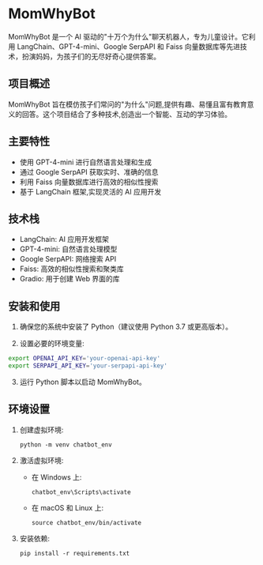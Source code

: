 # MomWhyBot

MomWhyBot 是一个 AI 驱动的"十万个为什么"聊天机器人，专为儿童设计。它利用 LangChain、GPT-4-mini、Google SerpAPI 和 Faiss 向量数据库等先进技术，扮演妈妈，为孩子们的无尽好奇心提供答案。

## 项目概述

MomWhyBot 旨在模仿孩子们常问的"为什么"问题,提供有趣、易懂且富有教育意义的回答。这个项目结合了多种技术,创造出一个智能、互动的学习体验。

## 主要特性

- 使用 GPT-4-mini 进行自然语言处理和生成
- 通过 Google SerpAPI 获取实时、准确的信息
- 利用 Faiss 向量数据库进行高效的相似性搜索
- 基于 LangChain 框架,实现灵活的 AI 应用开发

## 技术栈

- LangChain: AI 应用开发框架
- GPT-4-mini: 自然语言处理模型
- Google SerpAPI: 网络搜索 API
- Faiss: 高效的相似性搜索和聚类库
- Gradio: 用于创建 Web 界面的库

## 安装和使用

1. 确保您的系统中安装了 Python（建议使用 Python 3.7 或更高版本）。

2. 设置必要的环境变量:
```bash
export OPENAI_API_KEY='your-openai-api-key'
export SERPAPI_API_KEY='your-serpapi-api-key'
```
3. 运行 Python 脚本以启动 MomWhyBot。

## 环境设置

1. 创建虚拟环境:
   ```
   python -m venv chatbot_env
   ```

2. 激活虚拟环境:
   - 在 Windows 上:
     ```
     chatbot_env\Scripts\activate
     ```
   - 在 macOS 和 Linux 上:
     ```
     source chatbot_env/bin/activate
     ```

3. 安装依赖:
   ```
   pip install -r requirements.txt
   ```
